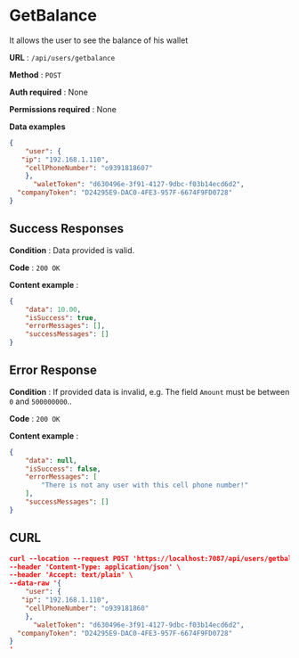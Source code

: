 ﻿
# GetBalance

It allows the user to see the balance of his wallet

**URL** : `/api/users/getbalance`

**Method** : `POST`

**Auth required** : None

**Permissions required** : None

**Data examples**

```json
{
	"user": {
   "ip": "192.168.1.110",        
    "cellPhoneNumber": "o9391818607"
	},
	  "waletToken": "d630496e-3f91-4127-9dbc-f03b14ecd6d2", 
  "companyToken": "D24295E9-DAC0-4FE3-957F-6674F9FD0728"
}

```
## Success Responses

**Condition** : Data provided is valid.

**Code** : `200 OK`

**Content example** : 

```json
{
    "data": 10.00,
    "isSuccess": true,
    "errorMessages": [],
    "successMessages": []
}
```

## Error Response

**Condition** : If provided data is invalid, e.g. The field `Amount` must be between `0` and `500000000`..

**Code** : `200 OK`

**Content example** :

```json
{
    "data": null,
    "isSuccess": false,
    "errorMessages": [
        "There is not any user with this cell phone number!"
    ],
    "successMessages": []
}
```

## CURL

```json
curl --location --request POST 'https://localhost:7087/api/users/getbalance' \
--header 'Content-Type: application/json' \
--header 'Accept: text/plain' \
--data-raw '{
	"user": {
   "ip": "192.168.1.110",        
    "cellPhoneNumber": "o939181860"
	},
	  "waletToken": "d630496e-3f91-4127-9dbc-f03b14ecd6d2", 
  "companyToken": "D24295E9-DAC0-4FE3-957F-6674F9FD0728"
}
'
```
